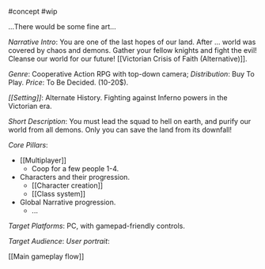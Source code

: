#concept #wip

...There would be some fine art...

*Narrative Intro*: You are one of the last hopes of our land. After ... world was covered by chaos and demons. Gather your fellow knights and fight the evil! Cleanse our world for our future! 
[[Victorian Crisis of Faith (Alternative)]].

*Genre*: Cooperative Action RPG with top-down camera;
*Distribution*: Buy To Play.
*Price*: To Be Decided. (10-20$).

*[[Setting]]*: Alternate History. Fighting against Inferno powers in the Victorian era. 

*Short Description*:  You must lead the squad to hell on earth, and purify our world from all demons.  Only you can save the land from its downfall!

*Core Pillars*:
* [[Multiplayer]] 
	* Coop for a few people 1-4. 
* Characters and their progression. 
	* [[Character creation]]
	* [[Class system]]
* Global Narrative progression. 
	* ...

*Target Platforms*: PC, with gamepad-friendly controls.

*Target Audience*: 
*User portrait*: 

[[Main gameplay flow]]